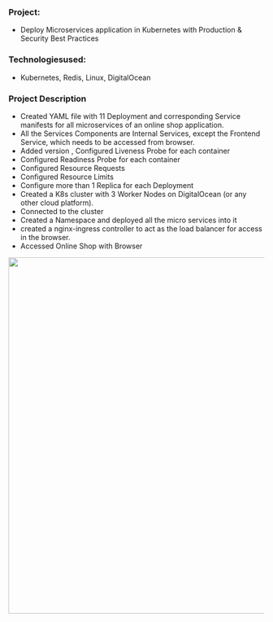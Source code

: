### Project: 
* Deploy Microservices application in Kubernetes with Production & Security Best Practices
### Technologiesused: 
* Kubernetes, Redis, Linux, DigitalOcean

### Project Description

* Created YAML file with 11 Deployment and corresponding Service manifests for all microservices of an online shop application.
* All the  Services  Components are Internal Services, except the Frontend Service, which needs to be accessed from browser.
* Added version , Configured Liveness Probe for each container
*  Configured Readiness Probe for each container
* Configured Resource Requests
*  Configured Resource Limits
*  Configure more than 1 Replica for each Deployment
* Created a K8s cluster with 3 Worker Nodes on DigitalOcean (or any other cloud platform).
* Connected to the cluster
* Created a Namespace and deployed all the micro services into it
* created a nginx-ingress controller to act as the load balancer for access in the browser.
*  Accessed Online Shop with Browser

<img src="https://github.com/Rajib-Mardi/Deploy-Microservices-Application/assets/96679708/5eed310a-0006-43eb-a56f-ec4b869cdee1" width="700">

